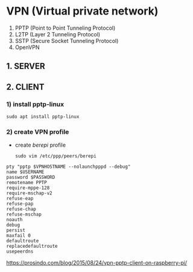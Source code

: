 # VPN (Virtual private network)

  1) PPTP (Point to Point Tunneling Protocol)
  2) L2TP (Layer 2 Tunneling Protocol)
  3) SSTP (Secure Socket Tunneling Protocol)
  4) OpenVPN


## 1. SERVER

## 2. CLIENT

### 1) install pptp-linux

  ```sudo apt install pptp-linux```

### 2) create VPN profile

- create _berepi_ profile

  ```sudo vim /etc/ppp/peers/berepi```


```
pty "pptp $VPNHOSTNAME --nolaunchpppd --debug"
name $USERNAME
password $PASSWORD
remotename PPTP
require-mppe-128
require-mschap-v2
refuse-eap
refuse-pap
refuse-chap
refuse-mschap
noauth
debug
persist
maxfail 0
defaultroute
replacedefaultroute
usepeerdns
```

https://prosindo.com/blog/2015/08/24/vpn-pptp-client-on-raspberry-pi/

